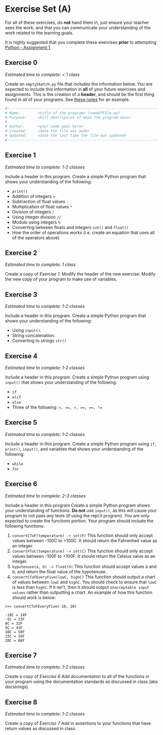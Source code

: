 # Exercise Set (A)

For all of these exercises, do **not** hand them in, just ensure your teacher sees the work, and that you can communicate your understanding of the work related to the learning goals.

It is highly suggested that you complete these exercises **prior** to attempting [Python - Assignment 1](./Python-Assignment-1)

## Exercise 0
_Estimated time to complete: < 1 class_

Create an ```emptySketch.py``` file that includes the information below.  You are expected to include this information in **all** of your future exercises and assignments.  This is the creation of a **header**, and should be the first thing found in all of your programs.  See [these notes](https://github.com/mrseidel-classes/ICS3U/tree/master/notes/00%20-%20newFile/) for an example.

```python
#-----------------------------------------------------------------------------
# Name:        <title of the program> (nameOfFile.py)
# Purpose:     <Full description of what the program does>
#
# Author:      <your name goes here>
# Created:     <date the file was made>
# Updated:     <date the last time the file was updated>
#-----------------------------------------------------------------------------

```

## Exercise 1
_Estimated time to complete: 1-2 classes_

Include a header in this program.
Create a simple Python program that shows your understanding of the following:
* ```print()```
* Addition of integers ```+```
* Subtraction of float values ```-```
* Multiplication of float values ```*```
* Division of integers ```/```
* Using integer division ```//```
* Modulo using integers ```%```
* Converting between floats and integers ```int()``` and ```float()```
* How the order of operations works (i.e. create an equation that uses all of the operators above)

## Exercise 2
_Estimated time to complete: 1 class_

Create a copy of _Exercise 1_.
Modify the header of the new exercise.
Modify the new copy of your program to make use of variables.  

## Exercise 3
_Estimated time to complete: 1-2 classes_

Include a header in this program.
Create a simple Python program that shows your understanding of the following:
* Using ```input()```.
* String concatenation.
* Converting to strings ```str()```

## Exercise 4
_Estimated time to complete: 1-2 classes_

Include a header in this program.
Create a simple Python program using ```input()``` that shows your understanding of the following:
* ```if```
* ```elif```
* ```else```
* Three of the following: ```<, <=, >, >=, ==, !=```

## Exercise 5
_Estimated time to complete: 1-2 classes_

Include a header in this program.
Create a simple Python program using ```if```, ```print()```, ```input()```, and variables that shows your understanding of the following:
* ```while```
* ```for```

## Exercise 6
_Estimated time to complete: 2-3 classes_

Include a header in this program
Create a simple Python program shows your understanding of functions.  **Do not** use ```input()```, as this will cause your program to not pass any tests (if using the repl.it program).  You are only expected to create the functions portion.  Your program should include the following functions:
1. ```convertCToF(temperature) -> int(F)``` This function should only accept values between -100C to +100C.  It should return the Fahrenheit value as an integer.
2. ```convertFToC(temperature) -> int(C)``` This function should only accept values between -100F to +100F.  It should return the Celsius value as an integer.
3. ```hypotenuse(a, b) -> float(h)``` This function should accept values a and b, and return the float value of the hypotenuse.
4. ```convertCToFEveryFive(lowC, highC)``` This function should output a chart of values between ```lowC``` and ```highC```.  You should check to ensure that ```lowC``` is less than ```highC```.  If it isn't, then it should output ```Unacceptable input values``` rather than outputting a chart.  An example of how this function should work is below:

```
>>> convertCToFEveryFive(-10, 20)

-10C = 14F
-5C = 23F
0C = 32F
5C = 41F
10C = 50F
15C = 59F
20C = 68F
```

## Exercise 7
_Estimated time to complete: 1-2 classes_

Create a copy of _Exercise 6_
Add documentation to all of the functions in your program using the documentation standards as discussed in class (aka docstrings).

## Exercise 8
_Estimated time to complete: 1-2 classes_

Create a copy of _Exercise 7_
Add in assertions to your functions that have return values as discussed in class.